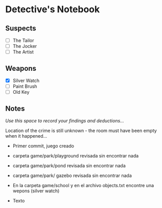# Detective's Notebook

## Suspects
- [ ] The Tailor
- [ ] The Jocker
- [ ] The Artist

## Weapons
- [x] Silver Watch
- [ ] Paint Brush
- [ ] Old Key

## Notes
*Use this space to record your findings and deductions...*

Location of the crime is still unknown - the room must have been empty when it happened...

- Primer commit, juego creado
- carpeta game/park/playground revisada sin encontrar nada
- carpeta game/park/pond revisada sin encontrar nada
- carpeta game/park/ gazebo revisada sin encontrar nada
- En la carpeta game/school y en el archivo objects.txt encontre una wepons (silver watch)


- Texto
